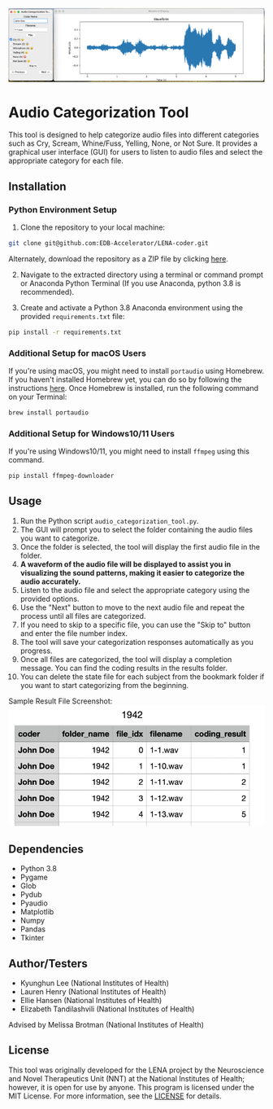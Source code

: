 ![Screenshot](https://github.com/EDB-Accelerator/LENA-coder/blob/main/screenshot.png?raw=true)

# Audio Categorization Tool

This tool is designed to help categorize audio files into different categories such as Cry, Scream, Whine/Fuss, Yelling, None, or Not Sure. It provides a graphical user interface (GUI) for users to listen to audio files and select the appropriate category for each file.

## Installation

### Python Environment Setup

1. Clone the repository to your local machine:
```bash
git clone git@github.com:EDB-Accelerator/LENA-coder.git
```
Alternately, download the repository as a ZIP file by clicking [here](https://github.com/EDB-Accelerator/LENA-coder/archive/refs/heads/main.zip).

2. Navigate to the extracted directory using a terminal or command prompt or Anaconda Python Terminal (If you use Anaconda, python 3.8 is recommended).

3. Create and activate a Python 3.8 Anaconda environment using the provided `requirements.txt` file:
```bash
pip install -r requirements.txt
```

### Additional Setup for macOS Users

If you're using macOS, you might need to install `portaudio` using Homebrew. If you haven't installed Homebrew yet, you can do so by following the instructions [here](https://brew.sh). Once Homebrew is installed, run the following command on your Terminal:
```bash
brew install portaudio
```
### Additional Setup for Windows10/11 Users

If you're using Windows10/11, you might need to install `ffmpeg` using this command. 
```bash
pip install ffmpeg-downloader
```


## Usage

1. Run the Python script `audio_categorization_tool.py`.
2. The GUI will prompt you to select the folder containing the audio files you want to categorize.
3. Once the folder is selected, the tool will display the first audio file in the folder.
4. **A waveform of the audio file will be displayed to assist you in visualizing the sound patterns, making it easier to categorize the audio accurately.**
5. Listen to the audio file and select the appropriate category using the provided options.
6. Use the "Next" button to move to the next audio file and repeat the process until all files are categorized.
7. If you need to skip to a specific file, you can use the "Skip to" button and enter the file number index.
8. The tool will save your categorization responses automatically as you progress.
9. Once all files are categorized, the tool will display a completion message. You can find the coding results in the results folder.
10. You can delete the state file for each subject from the bookmark folder if you want to start categorizing from the beginning.

Sample Result File Screenshot:
![Result Screenshot](https://github.com/EDB-Accelerator/LENA-coder/blob/main/screenshot2.png?raw=true)
## Dependencies

- Python 3.8
- Pygame
- Glob
- Pydub
- Pyaudio
- Matplotlib
- Numpy
- Pandas
- Tkinter

## Author/Testers
- Kyunghun Lee (National Institutes of Health)
- Lauren Henry (National Institutes of Health)
- Ellie Hansen (National Institutes of Health)
- Elizabeth Tandilashvili (National Institutes of Health)

Advised by Melissa Brotman (National Institutes of Health)


## License
This tool was originally developed for the LENA project by the Neuroscience and Novel Therapeutics Unit (NNT) at the National Institutes of Health; however, it is open for use by anyone. This program is licensed under the MIT License. For more information, see the [LICENSE](https://github.com/EDB-Accelerator/LENA-coder/raw/main/LICENSE.txt)  for details.
